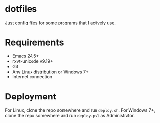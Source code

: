 # dotfiles #

Just config files for some programs that I actively use.

# Requirements #

* Emacs 24.5+
* rxvt-unicode v9.19+
* Git
* Any Linux distribution or Windows 7+
* Internet connection

# Deployment #

For Linux, clone the repo somewhere and run `deploy.sh`. For Windows 7+,
clone the repo somewhere and run `deploy.ps1` as Administrator.
